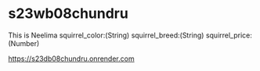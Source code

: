 # s23wb08chundru
This is Neelima
squirrel_color:(String)
squirrel_breed:(String)
squirrel_price:(Number)
 
 https://s23db08chundru.onrender.com
